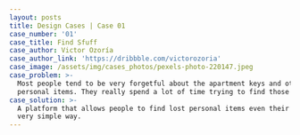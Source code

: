 ```yaml
---
layout: posts
title: Design Cases | Case 01
case_number: '01'
case_title: Find Sfuff
case_author: Victor Ozoría
case_author_link: 'https://dribbble.com/victorozoria'
case_image: /assets/img/cases_photos/pexels-photo-220147.jpeg
case_problem: >-
  Most people tend to be very forgetful about the apartment keys and other
  personal items. They really spend a lot of time trying to find those things.
case_solution: >-
  A platform that allows people to find lost personal items even their pets in a
  very simple way.
---
```


